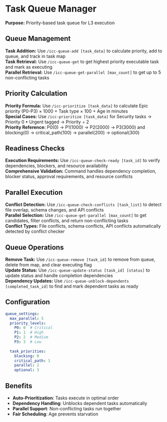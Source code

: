 # Task Queue Manager

**Purpose:** Priority-based task queue for L3 execution

## Queue Management

**Task Addition:** Use `/icc-queue-add [task_data]` to calculate priority, add to queue, and track in task map  
**Task Retrieval:** Use `/icc-queue-get` to get highest priority executable task and mark as executing  
**Parallel Retrieval:** Use `/icc-queue-get-parallel [max_count]` to get up to 5 non-conflicting tasks

## Priority Calculation

**Priority Formula:** Use `/icc-prioritize [task_data]` to calculate Epic priority (P0-P3) × 1000 + Task type × 100 + Age in minutes  
**Special Cases:** Use `/icc-prioritize [task_data]` for Security tasks → Priority 0 • Urgent tagged → Priority ÷ 2  
**Priority Reference:** P0(0) → P1(1000) → P2(2000) → P3(3000) and blocking(0) → critical_path(100) → parallel(200) → optional(300)

## Readiness Checks

**Execution Requirements:** Use `/icc-queue-check-ready [task_id]` to verify dependencies, blockers, and resource availability  
**Comprehensive Validation:** Command handles dependency completion, blocker status, approval requirements, and resource conflicts

## Parallel Execution

**Conflict Detection:** Use `/icc-queue-check-conflicts [task_list]` to detect file overlap, schema changes, and API conflicts  
**Parallel Selection:** Use `/icc-queue-get-parallel [max_count]` to get candidates, filter conflicts, and return non-conflicting tasks  
**Conflict Types:** File conflicts, schema conflicts, API conflicts automatically detected by conflict checker

## Queue Operations

**Remove Task:** Use `/icc-queue-remove [task_id]` to remove from queue, delete from map, and clear executing flag  
**Update Status:** Use `/icc-queue-update-status [task_id] [status]` to update status and handle completion dependencies  
**Dependency Updates:** Use `/icc-queue-unblock-dependents [completed_task_id]` to find and mark dependent tasks as ready

## Configuration

```yaml
queue_settings:
  max_parallel: 5
  priority_levels:
    P0: 0  # Critical
    P1: 1  # High
    P2: 2  # Medium
    P3: 3  # Low
  
  task_priorities:
    blocking: 0
    critical_path: 1
    parallel: 2
    optional: 3
```

## Benefits

- **Auto-Prioritization**: Tasks execute in optimal order
- **Dependency Handling**: Unblocks dependent tasks automatically
- **Parallel Support**: Non-conflicting tasks run together
- **Fair Scheduling**: Age prevents starvation